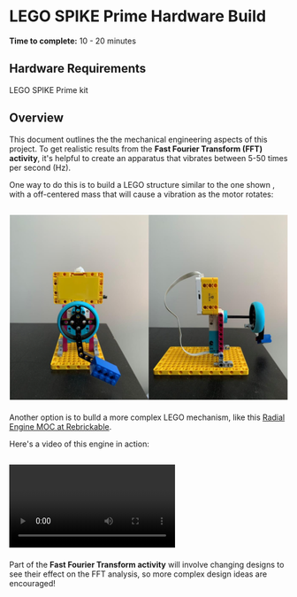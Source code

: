 # LEGO SPIKE Prime Hardware Build

**Time to complete:** 10 - 20 minutes

## Hardware Requirements
LEGO SPIKE Prime kit

## Overview
This document outlines the the mechanical engineering aspects of this project. To get realistic results from the **Fast Fourier Transform (FFT) activity**, it's helpful to create an apparatus that vibrates between 5-50 times per second (Hz).

One way to do this is to build a LEGO structure similar to the one shown , with a off-centered mass that will cause a vibration as the motor rotates:
## ![Simple Vibrating Motor](https://github.com/PTC-Academic/LEGO-Spatial-Computing-Project/blob/master/Documentation/images/3-simple-build.png)

Another option is to bulld a more complex LEGO mechanism, like this [Radial Engine MOC at Rebrickable](https://rebrickable.com/mocs/MOC-3247/martijnnab/8-cylinder-radial-aircraft-engine/#details).

Here's a video of this engine in action:
## ![Radial Engine video](https://github.com/PTC-Academic/LEGO-Spatial-Computing-Project/blob/master/Documentation/images/radial-engine.mov)

Part of the **Fast Fourier Transform activity** will involve changing designs to see their effect on the FFT analysis, so more complex design ideas are encouraged!



